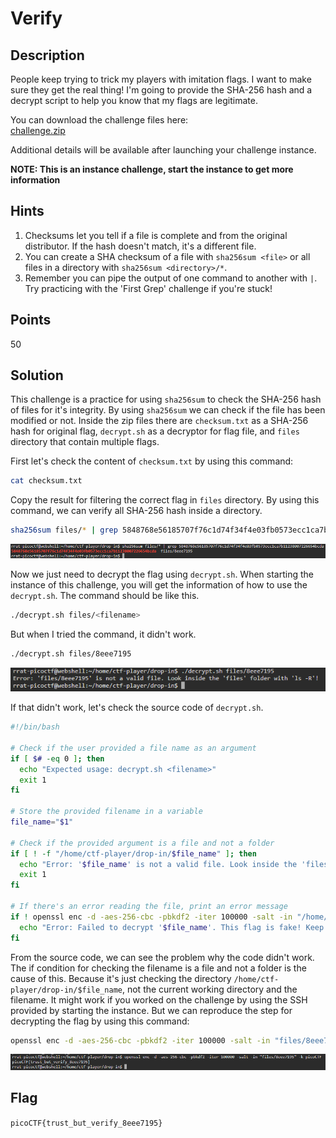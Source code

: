 # Verify

## Description
People keep trying to trick my players with imitation flags. I want to make sure they get the real thing! I'm going to provide the SHA-256 hash and a decrypt script to help you know that my flags are legitimate.

You can download the challenge files here: <br>
[challenge.zip](./Challenge/challenge.zip)

Additional details will be available after launching your challenge instance.

**NOTE: This is an instance challenge, start the instance to get more information**

## Hints
1. Checksums let you tell if a file is complete and from the original distributor. If the hash doesn't match, it's a different file.
2. You can create a SHA checksum of a file with `sha256sum <file>` or all files in a directory with `sha256sum <directory>/*`.
3. Remember you can pipe the output of one command to another with `|`. Try practicing with the 'First Grep' challenge if you're stuck!

## Points
50

## Solution
This challenge is a practice for using `sha256sum` to check the SHA-256 hash of files for it's integrity. By using `sha256sum` we can check if the file has been modified or not.
Inside the zip files there are `checksum.txt` as a SHA-256 hash for original flag, `decrypt.sh` as a decryptor for flag file, and `files` directory that contain multiple flags.

First let's check the content of `checksum.txt` by using this command:

```sh
cat checksum.txt
```

Copy the result for filtering the correct flag in `files` directory. By using this command, we can verify all SHA-256 hash inside a directory.

```sh
sha256sum files/* | grep 5848768e56185707f76c1d74f34f4e03fb0573ecc1ca7b11238007226654bcda
```

![The original flag](./1.png)

Now we just need to decrypt the flag using `decrypt.sh`.
When starting the instance of this challenge, you will get the information of how to use the `decrypt.sh`. The command should be like this.

```sh
./decrypt.sh files/<filename>
```

But when I tried the command, it didn't work.

```sh
./decrypt.sh files/8eee7195
```

![The script shows error not a valid file](./2.png)

If that didn't work, let's check the source code of `decrypt.sh`.

```sh
#!/bin/bash

# Check if the user provided a file name as an argument
if [ $# -eq 0 ]; then
  echo "Expected usage: decrypt.sh <filename>"
  exit 1
fi

# Store the provided filename in a variable
file_name="$1"

# Check if the provided argument is a file and not a folder
if [ ! -f "/home/ctf-player/drop-in/$file_name" ]; then
  echo "Error: '$file_name' is not a valid file. Look inside the 'files' folder with 'ls -R'!"
  exit 1
fi

# If there's an error reading the file, print an error message
if ! openssl enc -d -aes-256-cbc -pbkdf2 -iter 100000 -salt -in "/home/ctf-player/drop-in/$file_name" -k picoCTF; then
  echo "Error: Failed to decrypt '$file_name'. This flag is fake! Keep looking!"
fi
```

From the source code, we can see the problem why the code didn't work. 
The if condition for checking the filename is a file and not a folder is the cause of this.
Because it's just checking the directory `/home/ctf-player/drop-in/$file_name`, not the current working directory and the filename. It might work if you worked on the challenge by using the SSH provided by starting the instance.
But we can reproduce the step for decrypting the flag by using this command:

```sh
openssl enc -d -aes-256-cbc -pbkdf2 -iter 100000 -salt -in "files/8eee7195" -k picoCTF
```

![Decrypting the flag](./3.png)

## Flag
`picoCTF{trust_but_verify_8eee7195}`
